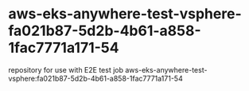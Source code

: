 # aws-eks-anywhere-test-vsphere-fa021b87-5d2b-4b61-a858-1fac7771a171-54
repository for use with E2E test job aws-eks-anywhere-test-vsphere:fa021b87-5d2b-4b61-a858-1fac7771a171-54
